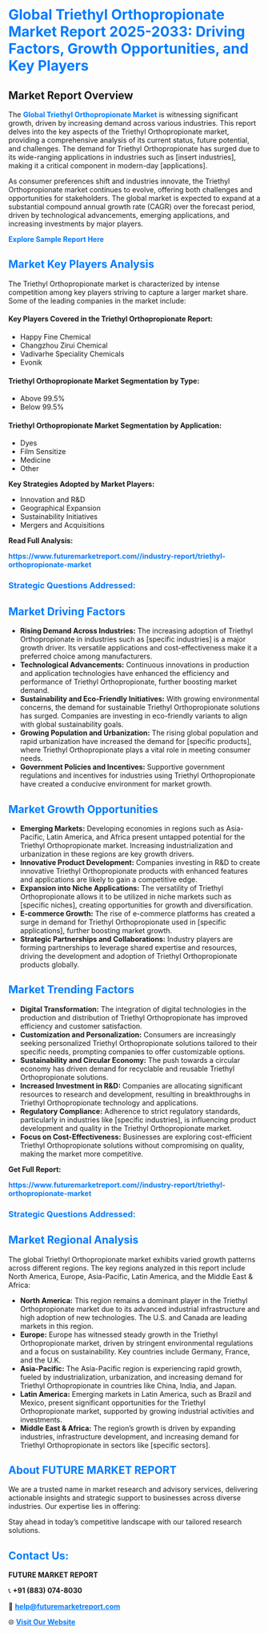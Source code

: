 <h1 style="color: #007BFF;">Global Triethyl Orthopropionate Market Report 2025-2033: Driving Factors, Growth Opportunities, and Key Players</h1>

<section id="overview">
<h2>Market Report Overview</h2>
<p>The <a href="https://www.futuremarketreport.com//industry-report/triethyl-orthopropionate-market" style="color: #007BFF; text-decoration: none;"><strong>Global Triethyl Orthopropionate Market</strong></a> is witnessing significant growth, driven by increasing demand across various industries. This report delves into the key aspects of the Triethyl Orthopropionate market, providing a comprehensive analysis of its current status, future potential, and challenges. The demand for Triethyl Orthopropionate has surged due to its wide-ranging applications in industries such as [insert industries], making it a critical component in modern-day [applications].</p>
<p>As consumer preferences shift and industries innovate, the Triethyl Orthopropionate market continues to evolve, offering both challenges and opportunities for stakeholders. The global market is expected to expand at a substantial compound annual growth rate (CAGR) over the forecast period, driven by technological advancements, emerging applications, and increasing investments by major players.</p>
</section>

<section id="overview">
<p><a href="https://www.futuremarketreport.com//request-sample/reportId=46856" style="color: #007BFF; text-decoration: none;"><strong>Explore Sample Report Here</strong></a></p>
</section>

<section id="key-players">
<h2 style="color: #007BFF;">Market Key Players Analysis</h2>
<p>The Triethyl Orthopropionate market is characterized by intense competition among key players striving to capture a larger market share. Some of the leading companies in the market include:</p>
<h4>Key Players Covered in the Triethyl Orthopropionate Report:</h4>
<ul><li>Happy Fine Chemical</li><li>Changzhou Zirui Chemical</li><li>Vadivarhe Speciality Chemicals</li><li>Evonik</li></ul>
<h4>Triethyl Orthopropionate Market Segmentation by Type:</h4>
<ul><li>Above 99.5%</li><li>Below 99.5%</li></ul>

<h4>Triethyl Orthopropionate Market Segmentation by Application:</h4>
<ul><li>Dyes</li><li>Film Sensitize</li><li>Medicine</li><li>Other</li></ul>
<p><strong>Key Strategies Adopted by Market Players:</strong></p>
<ul>
<li>Innovation and R&D</li>
<li>Geographical Expansion</li>
<li>Sustainability Initiatives</li>
<li>Mergers and Acquisitions</li>
</ul>
</section>

<section>
<p><strong>Read Full Analysis: </strong></p><a href="https://www.futuremarketreport.com//industry-report/triethyl-orthopropionate-market" style="color: #007BFF; text-decoration: none;"><strong>https://www.futuremarketreport.com//industry-report/triethyl-orthopropionate-market</strong></a>
<h3 style="color: #007BFF;">Strategic Questions Addressed:</h3>
</section>

<section id="driving-factors">
<h2 style="color: #007BFF;">Market Driving Factors</h2>
<ul>
<li><strong>Rising Demand Across Industries:</strong> The increasing adoption of Triethyl Orthopropionate in industries such as [specific industries] is a major growth driver. Its versatile applications and cost-effectiveness make it a preferred choice among manufacturers.</li>
<li><strong>Technological Advancements:</strong> Continuous innovations in production and application technologies have enhanced the efficiency and performance of Triethyl Orthopropionate, further boosting market demand.</li>
<li><strong>Sustainability and Eco-Friendly Initiatives:</strong> With growing environmental concerns, the demand for sustainable Triethyl Orthopropionate solutions has surged. Companies are investing in eco-friendly variants to align with global sustainability goals.</li>
<li><strong>Growing Population and Urbanization:</strong> The rising global population and rapid urbanization have increased the demand for [specific products], where Triethyl Orthopropionate plays a vital role in meeting consumer needs.</li>
<li><strong>Government Policies and Incentives:</strong> Supportive government regulations and incentives for industries using Triethyl Orthopropionate have created a conducive environment for market growth.</li>
</ul>
</section>

<section id="growth-opportunities">
<h2 style="color: #007BFF;">Market Growth Opportunities</h2>
<ul>
<li><strong>Emerging Markets:</strong> Developing economies in regions such as Asia-Pacific, Latin America, and Africa present untapped potential for the Triethyl Orthopropionate market. Increasing industrialization and urbanization in these regions are key growth drivers.</li>
<li><strong>Innovative Product Development:</strong> Companies investing in R&D to create innovative Triethyl Orthopropionate products with enhanced features and applications are likely to gain a competitive edge.</li>
<li><strong>Expansion into Niche Applications:</strong> The versatility of Triethyl Orthopropionate allows it to be utilized in niche markets such as [specific niches], creating opportunities for growth and diversification.</li>
<li><strong>E-commerce Growth:</strong> The rise of e-commerce platforms has created a surge in demand for Triethyl Orthopropionate used in [specific applications], further boosting market growth.</li>
<li><strong>Strategic Partnerships and Collaborations:</strong> Industry players are forming partnerships to leverage shared expertise and resources, driving the development and adoption of Triethyl Orthopropionate products globally.</li>
</ul>
</section>

<section id="trending-factors">
<h2 style="color: #007BFF;">Market Trending Factors</h2>
<ul>
<li><strong>Digital Transformation:</strong> The integration of digital technologies in the production and distribution of Triethyl Orthopropionate has improved efficiency and customer satisfaction.</li>
<li><strong>Customization and Personalization:</strong> Consumers are increasingly seeking personalized Triethyl Orthopropionate solutions tailored to their specific needs, prompting companies to offer customizable options.</li>
<li><strong>Sustainability and Circular Economy:</strong> The push towards a circular economy has driven demand for recyclable and reusable Triethyl Orthopropionate solutions.</li>
<li><strong>Increased Investment in R&D:</strong> Companies are allocating significant resources to research and development, resulting in breakthroughs in Triethyl Orthopropionate technology and applications.</li>
<li><strong>Regulatory Compliance:</strong> Adherence to strict regulatory standards, particularly in industries like [specific industries], is influencing product development and quality in the Triethyl Orthopropionate market.</li>
<li><strong>Focus on Cost-Effectiveness:</strong> Businesses are exploring cost-efficient Triethyl Orthopropionate solutions without compromising on quality, making the market more competitive.</li>
</ul>
</section>

<section>
<p><strong>Get Full Report: </strong></p><a href="https://www.futuremarketreport.com//industry-report/triethyl-orthopropionate-market" style="color: #007BFF; text-decoration: none;"><strong>https://www.futuremarketreport.com//industry-report/triethyl-orthopropionate-market</strong></a>
<h3 style="color: #007BFF;">Strategic Questions Addressed:</h3>
</section>


<section id="regional-analysis">
<h2 style="color: #007BFF;">Market Regional Analysis</h2>
<p>The global Triethyl Orthopropionate market exhibits varied growth patterns across different regions. The key regions analyzed in this report include North America, Europe, Asia-Pacific, Latin America, and the Middle East & Africa:</p>
<ul>
<li><strong>North America:</strong> This region remains a dominant player in the Triethyl Orthopropionate market due to its advanced industrial infrastructure and high adoption of new technologies. The U.S. and Canada are leading markets in this region.</li>
<li><strong>Europe:</strong> Europe has witnessed steady growth in the Triethyl Orthopropionate market, driven by stringent environmental regulations and a focus on sustainability. Key countries include Germany, France, and the U.K.</li>
<li><strong>Asia-Pacific:</strong> The Asia-Pacific region is experiencing rapid growth, fueled by industrialization, urbanization, and increasing demand for Triethyl Orthopropionate in countries like China, India, and Japan.</li>
<li><strong>Latin America:</strong> Emerging markets in Latin America, such as Brazil and Mexico, present significant opportunities for the Triethyl Orthopropionate market, supported by growing industrial activities and investments.</li>
<li><strong>Middle East & Africa:</strong> The region’s growth is driven by expanding industries, infrastructure development, and increasing demand for Triethyl Orthopropionate in sectors like [specific sectors].</li>
</ul>
</section>

<footer>
<h2 style="color: #007BFF;">About FUTURE MARKET REPORT</h2>
<p>We are a trusted name in market research and advisory services, delivering actionable insights and strategic support to businesses across diverse industries. Our expertise lies in offering:</p>

<p>Stay ahead in today’s competitive landscape with our tailored research solutions.</p>

<h2 style="color: #007BFF;">Contact Us:</h2>
<p><strong>FUTURE MARKET REPORT</strong></p>
<p>📞 <strong>+91 (883) 074-8030</strong></p>
<p>📧 <strong><a href="mailto:help@futuremarketreport.com" style="color: #007BFF;">help@futuremarketreport.com</a></strong></p>
<p>🌐 <strong><a href="https://www.futuremarketreport.com/" style="color: #007BFF;">Visit Our Website</a></strong></p>
</footer>